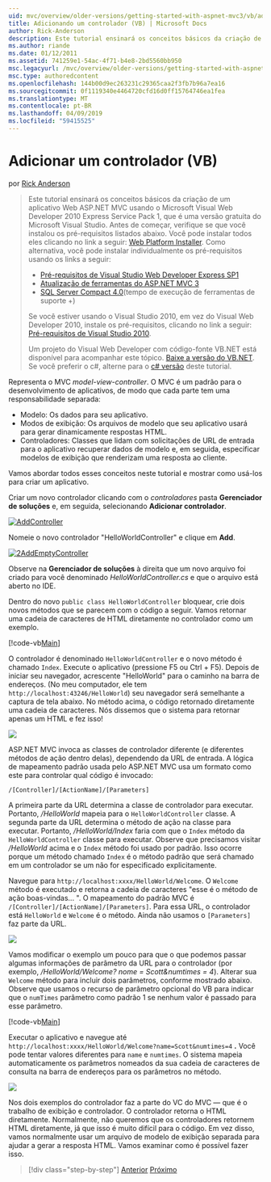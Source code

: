 ```yaml
---
uid: mvc/overview/older-versions/getting-started-with-aspnet-mvc3/vb/adding-a-controller
title: Adicionando um controlador (VB) | Microsoft Docs
author: Rick-Anderson
description: Este tutorial ensinará os conceitos básicos da criação de um aplicativo Web ASP.NET MVC usando o Microsoft Visual Web Developer 2010 Express Service Pack 1, que é...
ms.author: riande
ms.date: 01/12/2011
ms.assetid: 741259e1-54ac-4f71-b4e8-2bd5560bb950
msc.legacyurl: /mvc/overview/older-versions/getting-started-with-aspnet-mvc3/vb/adding-a-controller
msc.type: authoredcontent
ms.openlocfilehash: 144b00d9ec263231c29365caa2f3fb7b96a7ea16
ms.sourcegitcommit: 0f1119340e4464720cfd16d0ff15764746ea1fea
ms.translationtype: MT
ms.contentlocale: pt-BR
ms.lasthandoff: 04/09/2019
ms.locfileid: "59415525"
---
```

# <a name="adding-a-controller-vb"></a>Adicionar um controlador (VB)

por [Rick Anderson]((https://twitter.com/RickAndMSFT))

> Este tutorial ensinará os conceitos básicos da criação de um aplicativo Web ASP.NET MVC usando o Microsoft Visual Web Developer 2010 Express Service Pack 1, que é uma versão gratuita do Microsoft Visual Studio. Antes de começar, verifique se que você instalou os pré-requisitos listados abaixo. Você pode instalar todos eles clicando no link a seguir: [Web Platform Installer](https://www.microsoft.com/web/gallery/install.aspx?appid=VWD2010SP1Pack). Como alternativa, você pode instalar individualmente os pré-requisitos usando os links a seguir:
> 
> - [Pré-requisitos de Visual Studio Web Developer Express SP1](https://www.microsoft.com/web/gallery/install.aspx?appid=VWD2010SP1Pack)
> - [Atualização de ferramentas do ASP.NET MVC 3](https://www.microsoft.com/web/gallery/install.aspx?appsxml=&amp;appid=MVC3)
> - [SQL Server Compact 4.0](https://www.microsoft.com/web/gallery/install.aspx?appid=SQLCE;SQLCEVSTools_4_0)(tempo de execução de ferramentas de suporte +)
> 
> Se você estiver usando o Visual Studio 2010, em vez do Visual Web Developer 2010, instale os pré-requisitos, clicando no link a seguir: [Pré-requisitos de Visual Studio 2010](https://www.microsoft.com/web/gallery/install.aspx?appsxml=&amp;appid=VS2010SP1Pack).
> 
> Um projeto do Visual Web Developer com código-fonte VB.NET está disponível para acompanhar este tópico. [Baixe a versão do VB.NET](https://code.msdn.microsoft.com/Introduction-to-MVC-3-10d1b098). Se você preferir o c#, alterne para o [c# versão](../cs/adding-a-controller.md) deste tutorial.


Representa o MVC *model-view-controller*. O MVC é um padrão para o desenvolvimento de aplicativos, de modo que cada parte tem uma responsabilidade separada:

- Modelo: Os dados para seu aplicativo.
- Modos de exibição: Os arquivos de modelo que seu aplicativo usará para gerar dinamicamente respostas HTML.
- Controladores: Classes que lidam com solicitações de URL de entrada para o aplicativo recuperar dados de modelo e, em seguida, especificar modelos de exibição que renderizam uma resposta ao cliente.

Vamos abordar todos esses conceitos neste tutorial e mostrar como usá-los para criar um aplicativo.

Criar um novo controlador clicando com o *controladores* pasta **Gerenciador de soluções** e, em seguida, selecionando **Adicionar controlador**.

[![AddController](adding-a-controller/_static/image2.png "AddController")](adding-a-controller/_static/image1.png)

Nomeie o novo controlador &quot;HelloWorldController&quot; e clique em **Add**.

[![2AddEmptyController](adding-a-controller/_static/image4.png "2AddEmptyController")](adding-a-controller/_static/image3.png)

Observe na **Gerenciador de soluções** à direita que um novo arquivo foi criado para você denominado *HelloWorldController.cs* e que o arquivo está aberto no IDE.

Dentro do novo `public class HelloWorldController` bloquear, crie dois novos métodos que se parecem com o código a seguir. Vamos retornar uma cadeia de caracteres de HTML diretamente no controlador como um exemplo.

[!code-vb[Main](adding-a-controller/samples/sample1.vb)]

O controlador é denominado `HelloWorldController` e o novo método é chamado `Index`. Execute o aplicativo (pressione F5 ou Ctrl + F5). Depois de iniciar seu navegador, acrescente &quot;HelloWorld&quot; para o caminho na barra de endereços. (No meu computador, ele tem `http://localhost:43246/HelloWorld`) seu navegador será semelhante a captura de tela abaixo. No método acima, o código retornado diretamente uma cadeia de caracteres. Nós dissemos que o sistema para retornar apenas um HTML e fez isso!

![](adding-a-controller/_static/image5.png)

ASP.NET MVC invoca as classes de controlador diferente (e diferentes métodos de ação dentro delas), dependendo da URL de entrada. A lógica de mapeamento padrão usada pelo ASP.NET MVC usa um formato como este para controlar qual código é invocado:

`/[Controller]/[ActionName]/[Parameters]`

A primeira parte da URL determina a classe de controlador para executar. Portanto, */HelloWorld* mapeia para o `HelloWorldController` classe. A segunda parte da URL determina o método de ação na classe para executar. Portanto, */HelloWorld/Index* faria com que o `Index` método da `HelloWorldController` classe para executar. Observe que precisamos visitar */HelloWorld* acima e o `Index` método foi usado por padrão. Isso ocorre porque um método chamado `Index` é o método padrão que será chamado em um controlador se um não for especificado explicitamente.

Navegue para `http://localhost:xxxx/HelloWorld/Welcome`. O `Welcome` método é executado e retorna a cadeia de caracteres &quot;esse é o método de ação boas-vindas... &quot;. O mapeamento do padrão MVC é `/[Controller]/[ActionName]/[Parameters]`. Para essa URL, o controlador está `HelloWorld` e `Welcome` é o método. Ainda não usamos o `[Parameters]` faz parte da URL.

![](adding-a-controller/_static/image6.png)

Vamos modificar o exemplo um pouco para que o que podemos passar algumas informações de parâmetro da URL para o controlador (por exemplo, */HelloWorld/Welcome? nome = Scott&amp;numtimes = 4*). Alterar sua `Welcome` método para incluir dois parâmetros, conforme mostrado abaixo. Observe que usamos o recurso de parâmetro opcional do VB para indicar que o `numTimes` parâmetro como padrão 1 se nenhum valor é passado para esse parâmetro.

[!code-vb[Main](adding-a-controller/samples/sample2.vb)]

Executar o aplicativo e navegue até `http://localhost:xxxx/HelloWorld/Welcome?name=Scott&numtimes=4` **.** Você pode tentar valores diferentes para `name` e `numtimes`. O sistema mapeia automaticamente os parâmetros nomeados da sua cadeia de caracteres de consulta na barra de endereços para os parâmetros no método.

![](adding-a-controller/_static/image7.png)

Nos dois exemplos do controlador faz a parte do VC do MVC — que é o trabalho de exibição e controlador. O controlador retorna o HTML diretamente. Normalmente, não queremos que os controladores retornem HTML diretamente, já que isso é muito difícil para o código. Em vez disso, vamos normalmente usar um arquivo de modelo de exibição separada para ajudar a gerar a resposta HTML. Vamos examinar como é possível fazer isso.

> [!div class="step-by-step"]
> [Anterior](intro-to-aspnet-mvc-3.md)
> [Próximo](adding-a-view.md)

